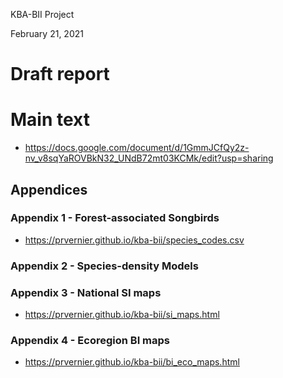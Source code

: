 KBA-BII Project

February 21, 2021

# Draft report

# Main text

  - https://docs.google.com/document/d/1GmmJCfQy2z-nv_v8sqYaROVBkN32_UNdB72mt03KCMk/edit?usp=sharing

## Appendices

### Appendix 1 - Forest-associated Songbirds

  - https://prvernier.github.io/kba-bii/species_codes.csv

### Appendix 2 - Species-density Models

### Appendix 3 - National SI maps

  - https://prvernier.github.io/kba-bii/si_maps.html

### Appendix 4 - Ecoregion BI maps

  - https://prvernier.github.io/kba-bii/bi_eco_maps.html


